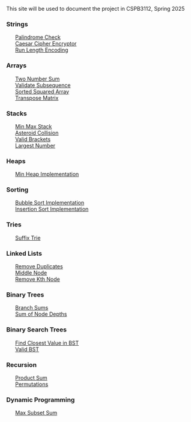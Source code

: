 This site will be used to document the project
in CSPB3112, Spring 2025

<h3>Strings</h3>
<ul>
  <a href="Palindrome.html">Palindrome Check</a><br>
  <a href="Caesar_Cipher.html">Caesar Cipher Encryptor</a><br>
  <a href="Run_Length.html">Run Length Encoding</a><br>
</ul>

<h3>Arrays</h3>
<ul>
  <a href="Two_Number_Sum.html">Two Number Sum</a><br>
  <a href="Validate_Subsequence.html">Validate Subsequence</a><br>
  <a href="Sorted_Squared_Array.html">Sorted Squared Array</a><br>
  <a href="Transpose_Matrix.html">Transpose Matrix</a><br>
</ul>

<h3>Stacks</h3>
<ul>
  <a href="Min_Max_Stack.html">Min Max Stack</a><br>
  <a href="Asteroid_Collision.html">Asteroid Collision</a><br>
  <a href="Valid_Brackets.html">Valid Brackets</a><br>
  <a href="Largest_Number.html">Largest Number</a><br>
</ul>

<h3>Heaps</h3>
<ul>
  <a href="Min_Heap.html">Min Heap Implementation</a><br>
</ul>

<h3>Sorting</h3>
<ul>
  <a href="Bubble_Sort.html">Bubble Sort Implementation</a><br>
  <a href="Insertion_Sort.html">Insertion Sort Implementation</a><br>
</ul>

<h3>Tries</h3>
<ul>
  <a href="Suffix_Trie.html">Suffix Trie</a><br>
</ul>

<h3>Linked Lists</h3>
<ul>
  <a href="Remove_Duplicates.html">Remove Duplicates</a><br>
  <a href="Middle_Node.html">Middle Node</a><br>
  <a href="Remove_Kth_Node.html">Remove Kth Node</a><br>
</ul>

<h3>Binary Trees</h3>
<ul>
  <a href="Branch_Sums.html">Branch Sums</a><br>
  <a href="Sum_Node_Depths.html">Sum of Node Depths</a><br>
</ul>

<h3>Binary Search Trees</h3>
<ul>
  <a href="Closest_Value_BST.html">Find Closest Value in BST</a><br>
  <a href="Valid_BST.html">Valid BST</a><br>
</ul>

<h3>Recursion</h3>
<ul>
  <a href="Product_Sum.html">Product Sum</a><br>
  <a href="Permutations.html">Permutations</a><br>
</ul>

<h3>Dynamic Programming</h3>
<ul>
  <a href="Max_Subset_Sum.html">Max Subset Sum</a><br>
</ul>
